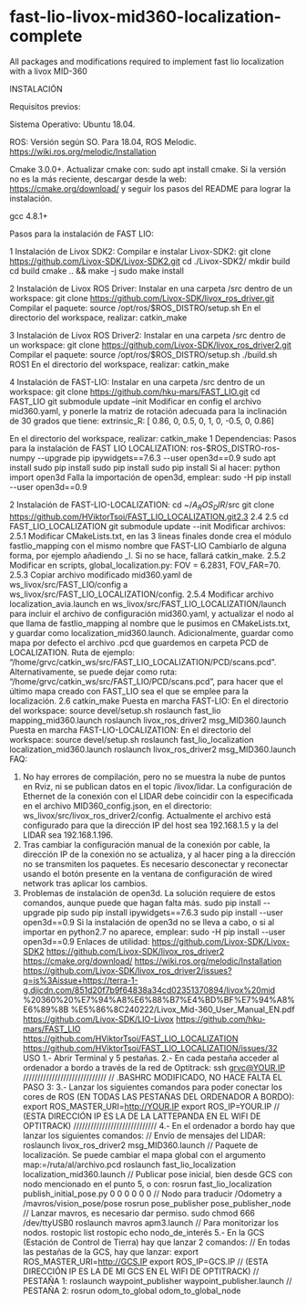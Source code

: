 # fast-lio-livox-mid360-localization-complete
All packages and modifications required to implement fast lio localization with a livox MID-360

INSTALACIÓN

Requisitos previos:

Sistema Operativo: Ubuntu 18.04.

ROS: Versión según SO. Para 18.04, ROS Melodic.
https://wiki.ros.org/melodic/Installation

Cmake 3.0.0+.
Actualizar cmake con: sudo apt install cmake. Si la versión no es la más reciente, descargar desde la web: https://cmake.org/download/ y seguir los pasos del README para lograr la instalación.

gcc 4.8.1+

Pasos para la instalación de FAST LIO:

1 Instalación de Livox SDK2:
Compilar e instalar Livox-SDK2:
git clone https://github.com/Livox-SDK/Livox-SDK2.git
cd ./Livox-SDK2/
mkdir build
cd build
cmake .. && make -j
sudo make install

2 Instalación de Livox ROS Driver:
Instalar en una carpeta /src dentro de un workspace:
git clone https://github.com/Livox-SDK/livox_ros_driver.git
Compilar el paquete:
source /opt/ros/$ROS_DISTRO/setup.sh
En el directorio del workspace, realizar:
catkin_make


3 Instalación de Livox ROS Driver2:
Instalar en una carpeta /src dentro de un workspace:
git clone https://github.com/Livox-SDK/livox_ros_driver2.git
Compilar el paquete:
source /opt/ros/$ROS_DISTRO/setup.sh
./build.sh ROS1
En el directorio del workspace, realizar:
catkin_make

4 Instalación de FAST-LIO:
Instalar en una carpeta /src dentro de un workspace:
git clone https://github.com/hku-mars/FAST_LIO.git
cd FAST_LIO
git submodule update –init
Modificar en config el archivo mid360.yaml, y ponerle la matriz de
rotación adecuada para la inclinación de 30 grados que tiene:
extrinsic_R: [ 0.86, 0, 0.5,
0, 1, 0,
-0.5, 0, 0.86]

En el directorio del workspace, realizar:
catkin_make
1 Dependencias:
Pasos para la instalación de FAST LIO LOCALIZATION:
ros-$ROS_DISTRO-ros-numpy
--upgrade pip
ipywidgets==7.6.3
--user open3d==0.9
sudo apt install
sudo pip install
sudo pip install
sudo pip install
Si al hacer:
python
import open3d
Falla la importación de open3d, emplear:
sudo -H pip install --user open3d==0.9



2 Instalación de FAST-LIO-LOCALIZATION:
cd ~/$A_ROS_DIR$/src
git clone https://github.com/HViktorTsoi/FAST_LIO_LOCALIZATION.git2.3
2.4
2.5
cd FAST_LIO_LOCALIZATION
git submodule update --init
Modificar archivos:
2.5.1
Modificar CMakeLists.txt, en las 3 lineas finales donde crea el módulo
fastlio_mapping con el mismo nombre que FAST-LIO Cambiarlo de alguna forma,
por ejemplo añadiendo _l. Si no se hace, fallará catkin_make.
2.5.2
Modificar en scripts, global_localization.py:
FOV = 6.2831, FOV_FAR=70.
2.5.3
Copiar archivo modificado mid360.yaml de ws_livox/src/FAST_LIO/config a
ws_livox/src/FAST_LIO_LOCALIZATION/config.
2.5.4
Modificar archivo localization_avia.launch en
ws_livox/src/FAST_LIO_LOCALIZATION/launch para incluir el archivo de
configuración mid360.yaml, y actualizar el nodo al que llama de
fastlio_mapping al nombre que le pusimos en CMakeLists.txt, y guardar como
localization_mid360.launch. Adicionalmente, guardar como mapa por defecto el
archivo .pcd que guardemos en carpeta PCD de LOCALIZATION. Ruta de ejemplo:
“/home/grvc/catkin_ws/src/FAST_LIO_LOCALIZATION/PCD/scans.pcd”.
Alternativamente, se puede dejar como ruta:
“/home/grvc/catkin_ws/src/FAST_LIO/PCD/scans.pcd”, para hacer que el último
mapa creado con FAST_LIO sea el que se emplee para la localización.
2.6
catkin_make
Puesta en marcha FAST-LIO:
En el directorio del workspace:
source devel/setup.sh
roslaunch fast_lio mapping_mid360.launch
roslaunch livox_ros_driver2 msg_MID360.launch
Puesta en marcha FAST-LIO-LOCALIZATION:
En el directorio del workspace:
source devel/setup.sh
roslaunch fast_lio_localization localization_mid360.launch
roslaunch livox_ros_driver2 msg_MID360.launch
FAQ:
1. No hay errores de compilación, pero no se muestra la nube de puntos en Rviz, ni se
publican datos en el topic /livox/lidar.
La configuración de Ethernet de la conexión con el LIDAR debe coincidir con la
especificada en el archivo MID360_config.json, en el directorio:
ws_livox/src/livox_ros_driver2/config.
Actualmente el archivo está configurado para que la dirección IP del host sea 192.168.1.5
y la del LIDAR sea 192.168.1.196.
2. Tras cambiar la configuración manual de la conexión por cable, la dirección IP de la
conexión no se actualiza, y al hacer ping a la dirección no se transmiten los paquetes.
Es necesario desconectar y reconectar usando el botón presente en la ventana de
configuración de wired network tras aplicar los cambios.
3. Problemas de instalación de open3d.
La solución requiere de estos comandos, aunque puede que hagan falta más.
sudo pip install --upgrade pip
sudo pip install ipywidgets==7.6.3
sudo pip install --user open3d==0.9
Si la instalación de open3d no se lleva a cabo, o si al importar en python2.7 no aparece,
emplear:
sudo -H pip install --user open3d==0.9
Enlaces de utilidad:
https://github.com/Livox-SDK/Livox-SDK2
https://github.com/Livox-SDK/livox_ros_driver2
https://cmake.org/download/
https://wiki.ros.org/melodic/Installation
https://github.com/Livox-SDK/livox_ros_driver2/issues?q=is%3Aissue+https://terra-1-g.djicdn.com/851d20f7b9f64838a34cd02351370894/livox%20mid
%20360%20%E7%94%A8%E6%88%B7%E4%BD%BF%E7%94%A8%E6%89%8B
%E5%86%8C240222/Livox_Mid-360_User_Manual_EN.pdf
https://github.com/Livox-SDK/LIO-Livox
https://github.com/hku-mars/FAST_LIO
https://github.com/HViktorTsoi/FAST_LIO_LOCALIZATION
https://github.com/HViktorTsoi/FAST_LIO_LOCALIZATION/issues/32
USO
1.- Abrir Terminal y 5 pestañas.
2.- En cada pestaña acceder al ordenador a bordo a través de la red de Optitrack:
ssh grvc@YOUR.IP
/////////////////////////////
// .BASHRC MODIFICADO, NO HACE FALTA EL PASO 3:
3.- Lanzar los siguientes comandos para poder conectar los cores de ROS (EN TODAS LAS
PESTAÑAS DEL ORDENADOR A BORDO):
export ROS_MASTER_URI=http://YOUR.IP
export ROS_IP=YOUR.IP
// (ESTA DIRECCIÓN IP ES LA DE LA LATTEPANDA EN EL WIFI DE OPTITRACK)
/////////////////////////////
4.- En el ordenador a bordo hay que lanzar los siguientes comandos:
// Envío de mensajes del LIDAR:
roslaunch livox_ros_driver2 msg_MID360.launch
// Paquete de localización. Se puede cambiar el mapa global con el argumento
map:=/ruta/al/archivo.pcd
roslaunch fast_lio_localization localization_mid360.launch
// Publicar pose inicial, bien desde GCS con nodo mencionado en el punto 5, o con:
rosrun fast_lio_localization publish_initial_pose.py 0 0 0 0 0 0
// Nodo para traducir /Odometry a /mavros/vision_pose/pose
rosrun pose_publisher pose_publisher_node
// Lanzar mavros, es necesario dar permiso.
sudo chmod 666 /dev/ttyUSB0
roslaunch mavros apm3.launch
// Para monitorizar los nodos.
rostopic list
rostopic echo nodo_de_interés
5.- En la GCS (Estación de Control de Tierra) hay que lanzar 2 comandos:
// En todas las pestañas de la GCS, hay que lanzar:
export ROS_MASTER_URI=http://GCS.IP
export ROS_IP=GCS.IP
// (ESTA DIRECCIÓN IP ES LA DE MI GCS EN EL WIFI DE OPTITRACK)
// PESTAÑA 1:
roslaunch waypoint_publisher waypoint_publisher.launch
// PESTAÑA 2:
rosrun odom_to_global odom_to_global_node
